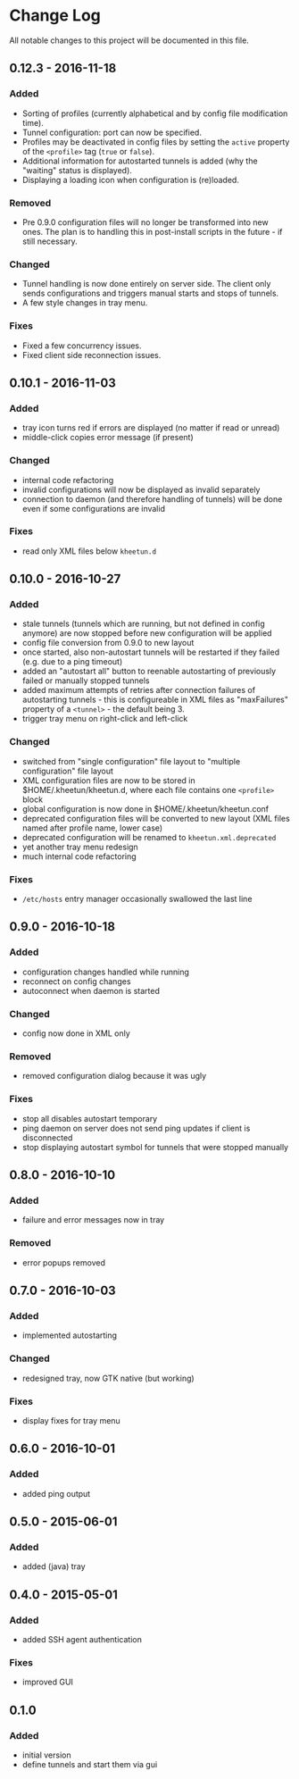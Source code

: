 # Change Log
All notable changes to this project will be documented in this file.


## 0.12.3 - 2016-11-18

### Added

- Sorting of profiles (currently alphabetical and by config file modification time).
- Tunnel configuration: port can now be specified.
- Profiles may be deactivated in config files by setting the ``active`` property of the ``<profile>`` tag (``true`` or ``false``).
- Additional information for autostarted tunnels is added (why the "waiting" status is displayed).
- Displaying a loading icon when configuration is (re)loaded.

### Removed

- Pre 0.9.0 configuration files will no longer be transformed into new ones. The plan is to handling this in post-install scripts in the future - if still necessary.

### Changed

- Tunnel handling is now done entirely on server side. The client only sends configurations and triggers manual starts and stops of tunnels.
- A few style changes in tray menu.

### Fixes

- Fixed a few concurrency issues.
- Fixed client side reconnection issues.

## 0.10.1 - 2016-11-03

### Added

- tray icon turns red if errors are displayed (no matter if read or unread)
- middle-click copies error message (if present)

### Changed

- internal code refactoring
- invalid configurations will now be displayed as invalid separately
- connection to daemon (and therefore handling of tunnels) will be done even if some configurations are invalid

### Fixes

- read only XML files below ``kheetun.d``

## 0.10.0 - 2016-10-27

### Added
- stale tunnels (tunnels which are running, but not defined in config anymore) are now stopped before new configuration will be applied
- config file conversion from 0.9.0 to new layout
- once started, also non-autostart tunnels will be restarted if they failed (e.g. due to a ping timeout)
- added an "autostart all" button to reenable autostarting of previously failed or manually stopped tunnels
- added maximum attempts of retries after connection failures of autostarting tunnels - this is configureable in XML files as "maxFailures" property of a ``<tunnel>`` - the default being 3.
- trigger tray menu on right-click and left-click

### Changed
- switched from "single configuration" file layout to "multiple configuration" file layout
- XML configuration files are now to be stored in $HOME/.kheetun/kheetun.d, where each file contains one ``<profile>`` block
- global configuration is now done in $HOME/.kheetun/kheetun.conf
- deprecated configuration files will be converted to new layout (XML files named after profile name, lower case)
- deprecated configuration will be renamed to ``kheetun.xml.deprecated``
- yet another tray menu redesign
- much internal code refactoring

### Fixes
- ``/etc/hosts`` entry manager occasionally swallowed the last line

## 0.9.0 - 2016-10-18

### Added
- configuration changes handled while running
- reconnect on config changes
- autoconnect when daemon is started

### Changed
- config now done in XML only

### Removed
- removed configuration dialog because it was ugly

### Fixes
- stop all disables autostart temporary
- ping daemon on server does not send ping updates if client is disconnected
- stop displaying autostart symbol for tunnels that were stopped manually


## 0.8.0 - 2016-10-10 

### Added
- failure and error messages now in tray

### Removed
- error popups removed



## 0.7.0 - 2016-10-03

### Added
- implemented autostarting

### Changed
- redesigned tray, now GTK native (but working)

### Fixes
- display fixes for tray menu



## 0.6.0 - 2016-10-01

### Added
- added ping output



## 0.5.0 - 2015-06-01

### Added 
- added (java) tray



## 0.4.0 - 2015-05-01

### Added
- added SSH agent authentication

### Fixes
- improved GUI



## 0.1.0

### Added
- initial version
- define tunnels and start them via gui

